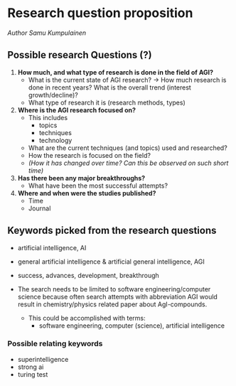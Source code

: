 # Research question proposition
*Author Samu Kumpulainen*

## Possible research Questions (?)
1. **How much, and what type of research is done in the field of AGI?**
      - What is the current state of AGI research? -> How much research is done in recent years? What is the overall trend (interest growth/decline)? 
      - What type of research it is (research methods, types)
2.  **Where is the AGI research focused on?**
    - This includes
       - topics
       - techniques
       - technology
    - What are the current techniques (and topics) used and researched?
    - How the research is focused on the field? 
    - *(How it has changed over time? Can this be observed on such short time)*
3. **Has there been any major breakthroughs?**
    - What have been the most successful attempts?
4. **Where and when were the studies published?**
    - Time
    - Journal


## Keywords picked from the research questions

- artificial intelligence, AI
- general artificial intelligence & artificial general intelligence, AGI
- success, advances, development, breakthrough

- The search needs to be limited to software engineering/computer science because often search attempts with abbreviation AGI would result in chemistry/physics related paper about AgI-compounds.
  - This could be accomplished with terms:
    - software engineering, computer (science), artificial intelligence

### Possible relating keywords
- superintelligence
- strong ai
- turing test

